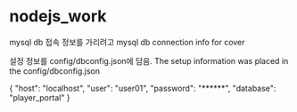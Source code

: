 # nodejs_work

mysql db 접속 정보를 가리려고
mysql db connection info for cover

설정 정보를 config/dbconfig.json에 담음.
The setup information was placed in the config/dbconfig.json

{
"host": "localhost",
"user": "user01",
"password": "******",
"database": "player_portal"
}